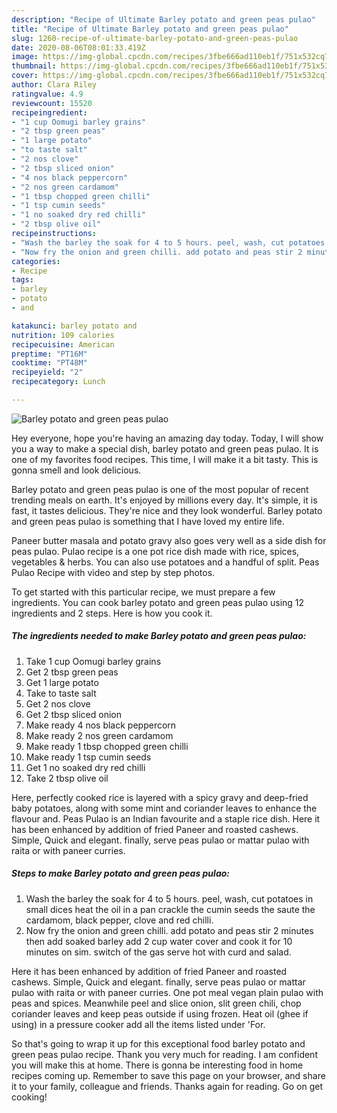 ```yaml
---
description: "Recipe of Ultimate Barley potato and green peas pulao"
title: "Recipe of Ultimate Barley potato and green peas pulao"
slug: 1260-recipe-of-ultimate-barley-potato-and-green-peas-pulao
date: 2020-08-06T08:01:33.419Z
image: https://img-global.cpcdn.com/recipes/3fbe666ad110eb1f/751x532cq70/barley-potato-and-green-peas-pulao-recipe-main-photo.jpg
thumbnail: https://img-global.cpcdn.com/recipes/3fbe666ad110eb1f/751x532cq70/barley-potato-and-green-peas-pulao-recipe-main-photo.jpg
cover: https://img-global.cpcdn.com/recipes/3fbe666ad110eb1f/751x532cq70/barley-potato-and-green-peas-pulao-recipe-main-photo.jpg
author: Clara Riley
ratingvalue: 4.9
reviewcount: 15520
recipeingredient:
- "1 cup Oomugi barley grains"
- "2 tbsp green peas"
- "1 large potato"
- "to taste salt"
- "2 nos clove"
- "2 tbsp sliced onion"
- "4 nos black peppercorn"
- "2 nos green cardamom"
- "1 tbsp chopped green chilli"
- "1 tsp cumin seeds"
- "1 no soaked dry red chilli"
- "2 tbsp olive oil"
recipeinstructions:
- "Wash the barley the soak for 4 to 5 hours. peel, wash, cut potatoes in small dices heat the oil in a pan crackle the cumin seeds the saute the cardamom, black pepper, clove and red chilli."
- "Now fry the onion and green chilli. add potato and peas stir 2 minutes then add soaked barley add 2 cup water cover and cook it for 10 minutes on sim. switch of the gas serve hot with curd and salad."
categories:
- Recipe
tags:
- barley
- potato
- and

katakunci: barley potato and 
nutrition: 109 calories
recipecuisine: American
preptime: "PT16M"
cooktime: "PT48M"
recipeyield: "2"
recipecategory: Lunch

---
```



![Barley potato and green peas pulao](https://img-global.cpcdn.com/recipes/3fbe666ad110eb1f/751x532cq70/barley-potato-and-green-peas-pulao-recipe-main-photo.jpg)

Hey everyone, hope you're having an amazing day today. Today, I will show you a way to make a special dish, barley potato and green peas pulao. It is one of my favorites food recipes. This time, I will make it a bit tasty. This is gonna smell and look delicious.

Barley potato and green peas pulao is one of the most popular of recent trending meals on earth. It's enjoyed by millions every day. It's simple, it is fast, it tastes delicious. They're nice and they look wonderful. Barley potato and green peas pulao is something that I have loved my entire life.

Paneer butter masala and potato gravy also goes very well as a side dish for peas pulao. Pulao recipe is a one pot rice dish made with rice, spices, vegetables &amp; herbs. You can also use potatoes and a handful of split. Peas Pulao Recipe with video and step by step photos.


To get started with this particular recipe, we must prepare a few ingredients. You can cook barley potato and green peas pulao using 12 ingredients and 2 steps. Here is how you cook it.

<!--inarticleads1-->

##### The ingredients needed to make Barley potato and green peas pulao:

1. Take 1 cup Oomugi barley grains
1. Get 2 tbsp green peas
1. Get 1 large potato
1. Take to taste salt
1. Get 2 nos clove
1. Get 2 tbsp sliced onion
1. Make ready 4 nos black peppercorn
1. Make ready 2 nos green cardamom
1. Make ready 1 tbsp chopped green chilli
1. Make ready 1 tsp cumin seeds
1. Get 1 no soaked dry red chilli
1. Take 2 tbsp olive oil


Here, perfectly cooked rice is layered with a spicy gravy and deep-fried baby potatoes, along with some mint and coriander leaves to enhance the flavour and. Peas Pulao is an Indian favourite and a staple rice dish. Here it has been enhanced by addition of fried Paneer and roasted cashews. Simple, Quick and elegant. finally, serve peas pulao or mattar pulao with raita or with paneer curries. 

<!--inarticleads2-->

##### Steps to make Barley potato and green peas pulao:

1. Wash the barley the soak for 4 to 5 hours. peel, wash, cut potatoes in small dices heat the oil in a pan crackle the cumin seeds the saute the cardamom, black pepper, clove and red chilli.
1. Now fry the onion and green chilli. add potato and peas stir 2 minutes then add soaked barley add 2 cup water cover and cook it for 10 minutes on sim. switch of the gas serve hot with curd and salad.


Here it has been enhanced by addition of fried Paneer and roasted cashews. Simple, Quick and elegant. finally, serve peas pulao or mattar pulao with raita or with paneer curries. One pot meal vegan plain pulao with peas and spices. Meanwhile peel and slice onion, slit green chili, chop coriander leaves and keep peas outside if using frozen. Heat oil (ghee if using) in a pressure cooker add all the items listed under &#39;For. 

So that's going to wrap it up for this exceptional food barley potato and green peas pulao recipe. Thank you very much for reading. I am confident you will make this at home. There is gonna be interesting food in home recipes coming up. Remember to save this page on your browser, and share it to your family, colleague and friends. Thanks again for reading. Go on get cooking!
